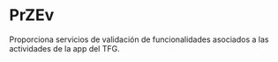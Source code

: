 # PrZEv

Proporciona servicios de validación de funcionalidades asociados a las actividades de la app del TFG.
